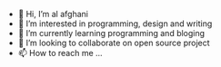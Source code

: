 - 👋 Hi, I’m al afghani
- 👀 I’m interested in programming, design and writing
- 🌱 I’m currently learning programming and bloging
- 💞️ I’m looking to collaborate on open source project
- 📫 How to reach me ...

<!---
alafgani1000/alafgani1000 is a ✨ special ✨ repository because its `README.md` (this file) appears on your GitHub profile.
You can click the Preview link to take a look at your changes.
--->
